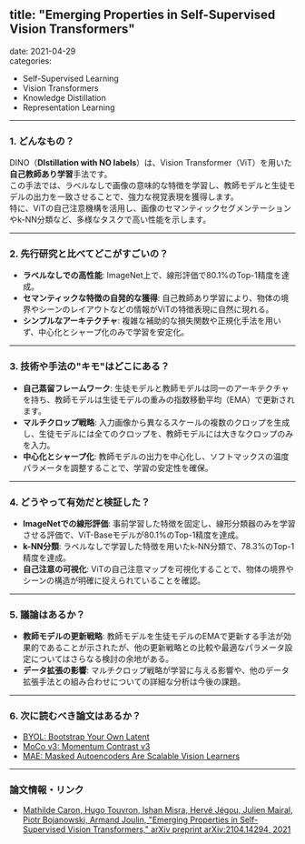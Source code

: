 
## title: "Emerging Properties in Self-Supervised Vision Transformers"
date: 2021-04-29  
categories:  
- Self-Supervised Learning  
- Vision Transformers  
- Knowledge Distillation  
- Representation Learning  

---

### 1. どんなもの？
DINO（**DIstillation with NO labels**）は、Vision Transformer（ViT）を用いた**自己教師あり学習**手法です。  
この手法では、ラベルなしで画像の意味的な特徴を学習し、教師モデルと生徒モデルの出力を一致させることで、強力な視覚表現を獲得します。  
特に、ViTの自己注意機構を活用し、画像のセマンティックセグメンテーションやk-NN分類など、多様なタスクで高い性能を示します。

---

### 2. 先行研究と比べてどこがすごいの？
- **ラベルなしでの高性能**: ImageNet上で、線形評価で80.1%のTop-1精度を達成。  
- **セマンティックな特徴の自発的な獲得**: 自己教師あり学習により、物体の境界やシーンのレイアウトなどの情報がViTの特徴表現に自然に現れる。  
- **シンプルなアーキテクチャ**: 複雑な補助的な損失関数や正規化手法を用いず、中心化とシャープ化のみで学習を安定化。

---

### 3. 技術や手法の"キモ"はどこにある？
- **自己蒸留フレームワーク**: 生徒モデルと教師モデルは同一のアーキテクチャを持ち、教師モデルは生徒モデルの重みの指数移動平均（EMA）で更新されます。  
- **マルチクロップ戦略**: 入力画像から異なるスケールの複数のクロップを生成し、生徒モデルには全てのクロップを、教師モデルには大きなクロップのみを入力。  
- **中心化とシャープ化**: 教師モデルの出力を中心化し、ソフトマックスの温度パラメータを調整することで、学習の安定性を確保。

---

### 4. どうやって有効だと検証した？
- **ImageNetでの線形評価**: 事前学習した特徴を固定し、線形分類器のみを学習させる評価で、ViT-Baseモデルが80.1%のTop-1精度を達成。  
- **k-NN分類**: ラベルなしで学習した特徴を用いたk-NN分類で、78.3%のTop-1精度を達成。  
- **自己注意の可視化**: ViTの自己注意マップを可視化することで、物体の境界やシーンの構造が明確に捉えられていることを確認。

---

### 5. 議論はあるか？
- **教師モデルの更新戦略**: 教師モデルを生徒モデルのEMAで更新する手法が効果的であることが示されたが、他の更新戦略との比較や最適なパラメータ設定についてはさらなる検討の余地がある。  
- **データ拡張の影響**: マルチクロップ戦略が学習に与える影響や、他のデータ拡張手法との組み合わせについての詳細な分析は今後の課題。

---

### 6. 次に読むべき論文はあるか？
- [BYOL: Bootstrap Your Own Latent](https://arxiv.org/abs/2006.07733)  
- [MoCo v3: Momentum Contrast v3](https://arxiv.org/abs/2104.02057)  
- [MAE: Masked Autoencoders Are Scalable Vision Learners](https://arxiv.org/abs/2111.06377)  

---

### 論文情報・リンク  
- [Mathilde Caron, Hugo Touvron, Ishan Misra, Hervé Jégou, Julien Mairal, Piotr Bojanowski, Armand Joulin, "Emerging Properties in Self-Supervised Vision Transformers," arXiv preprint arXiv:2104.14294, 2021](https://arxiv.org/abs/2104.14294)
